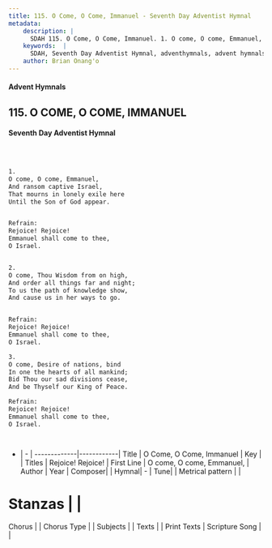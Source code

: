 ```yaml
---
title: 115. O Come, O Come, Immanuel - Seventh Day Adventist Hymnal
metadata:
    description: |
      SDAH 115. O Come, O Come, Immanuel. 1. O come, O come, Emmanuel, And ransom captive Israel, That mourns in lonely exile here Until the Son of God appear. 
    keywords:  |
      SDAH, Seventh Day Adventist Hymnal, adventhymnals, advent hymnals, O Come, O Come, Immanuel, O come, O come, Emmanuel, ,Rejoice! Rejoice!
    author: Brian Onang'o
---
```


#### Advent Hymnals
## 115. O COME, O COME, IMMANUEL
#### Seventh Day Adventist Hymnal

```txt



1.
O come, O come, Emmanuel,
And ransom captive Israel,
That mourns in lonely exile here
Until the Son of God appear.


Refrain:
Rejoice! Rejoice!
Emmanuel shall come to thee,
O Israel.


2.
O come, Thou Wisdom from on high,
And order all things far and night;
To us the path of knowledge show,
And cause us in her ways to go.


Refrain:
Rejoice! Rejoice!
Emmanuel shall come to thee,
O Israel.

3.
O come, Desire of nations, bind
In one the hearts of all mankind;
Bid Thou our sad divisions cease,
And be Thyself our King of Peace.

Refrain:
Rejoice! Rejoice!
Emmanuel shall come to thee,
O Israel.




```

- |   -  |
-------------|------------|
Title | O Come, O Come, Immanuel |
Key |  |
Titles | Rejoice! Rejoice! |
First Line | O come, O come, Emmanuel, |
Author | 
Year | 
Composer|  |
Hymnal|  - |
Tune|  |
Metrical pattern | |
# Stanzas |  |
Chorus |  |
Chorus Type |  |
Subjects |  |
Texts |  |
Print Texts | 
Scripture Song |  |
  
